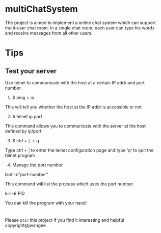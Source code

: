 # multiChatSystem

The project is aimed to implement a online chat system which can support multi-user chat room. In a single chat room, each user can type his words and receive messages from all other users.

# Tips
## Test your server

Use telnet to communicate with the host at a certain IP addr and port number.

1. $ ping + ip

This will tell you whether the host at the IP addr is accessible or not

2. $ telnet ip port

This command allows you to communicate with the server at the host defined by ip/port

3. $ ctrl + ] -> q

Type ctrl + ] to enter the telnet configuration page and type 'q' to quit the telnet program

4. Manage the port number

lsof -i:"port-number"

This commend will list the process which uses the port number

kill -9 PID

You can kill the program with your hand!

#
Please `Star` this project if you find it interesting and helpful
copyright@jwangee